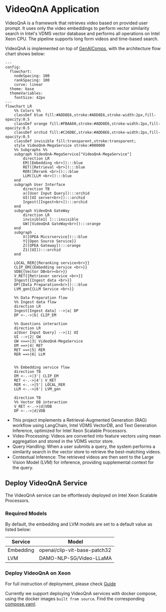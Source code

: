 # VideoQnA Application

VideoQnA is a framework that retrieves video based on provided user prompt. It uses only the video embeddings to perform vector similarity search in Intel's VDMS vector database and performs all operations on Intel Xeon CPU. The pipeline supports long form videos and time-based search.

VideoQnA is implemented on top of [GenAIComps](https://github.com/opea-project/GenAIComps), with the architecture flow chart shows below:

```mermaid
---
config:
  flowchart:
    nodeSpacing: 100
    rankSpacing: 100
    curve: linear
  theme: base
  themeVariables:
    fontSize: 42px
---
flowchart LR
    %% Colors %%
    classDef blue fill:#ADD8E6,stroke:#ADD8E6,stroke-width:2px,fill-opacity:0.5
    classDef orange fill:#FBAA60,stroke:#ADD8E6,stroke-width:2px,fill-opacity:0.5
    classDef orchid fill:#C26DBC,stroke:#ADD8E6,stroke-width:2px,fill-opacity:0.5
    classDef invisible fill:transparent,stroke:transparent;
    style VideoQnA-MegaService stroke:#000000
    %% Subgraphs %%
    subgraph VideoQnA-MegaService["VideoQnA-MegaService"]
        direction LR
        EM([Embedding <br>]):::blue
        RET([Retrieval <br>]):::blue
        RER([Rerank <br>]):::blue
        LLM([LLM <br>]):::blue
    end
    subgraph User Interface
        direction TB
        a([User Input Query]):::orchid
        UI([UI server<br>]):::orchid
        Ingest([Ingest<br>]):::orchid
    end
    subgraph VideoQnA GateWay
        direction LR
        invisible1[ ]:::invisible
        GW([VideoQnA GateWay<br>]):::orange
    end
    subgraph .
        X([OPEA Micsrservice]):::blue
        Y{{Open Source Service}}
        Z([OPEA Gateway]):::orange
        Z1([UI]):::orchid
    end

    LOCAL_RER{{Reranking service<br>}}
    CLIP_EM{{Embedding service <br>}}
    VDB{{Vector DB<br><br>}}
    V_RET{{Retriever service <br>}}
    Ingest{{Ingest data <br>}}
    DP([Data Preparation<br>]):::blue
    LVM_gen{{LLM Service <br>}}

    %% Data Preparation flow
    %% Ingest data flow
    direction LR
    Ingest[Ingest data] -->|a| DP
    DP <-.->|b| CLIP_EM

    %% Questions interaction
    direction LR
    a[User Input Query] -->|1| UI
    UI -->|2| GW
    GW <==>|3| VideoQnA-MegaService
    EM ==>|4| RET
    RET ==>|5| RER
    RER ==>|6| LLM


    %% Embedding service flow
    direction TB
    EM <-.->|3'| CLIP_EM
    RET <-.->|4'| V_RET
    RER <-.->|5'| LOCAL_RER
    LLM <-.->|6'| LVM_gen

    direction TB
    %% Vector DB interaction
    V_RET <-.->|d|VDB
    DP <-.->|d|VDB
```

- This project implements a Retrieval-Augmented Generation (RAG) workflow using LangChain, Intel VDMS VectorDB, and Text Generation Inference, optimized for Intel Xeon Scalable Processors.
- Video Processing: Videos are converted into feature vectors using mean aggregation and stored in the VDMS vector store.
- Query Handling: When a user submits a query, the system performs a similarity search in the vector store to retrieve the best-matching videos.
- Contextual Inference: The retrieved videos are then sent to the Large Vision Model (LVM) for inference, providing supplemental context for the query.

## Deploy VideoQnA Service

The VideoQnA service can be effortlessly deployed on Intel Xeon Scalable Processors.

### Required Models

By default, the embedding and LVM models are set to a default value as listed below:

| Service   | Model                        |
| --------- | ---------------------------- |
| Embedding | openai/clip-vit-base-patch32 |
| LVM       | DAMO-NLP-SG/Video-LLaMA      |

### Deploy VideoQnA on Xeon

For full instruction of deployment, please check [Guide](docker_compose/intel/cpu/xeon/README.md)

Currently we support deploying VideoQnA services with docker compose, using the docker images `built from source`. Find the corresponding [compose.yaml](docker_compose/intel/cpu/xeon/compose.yaml).
